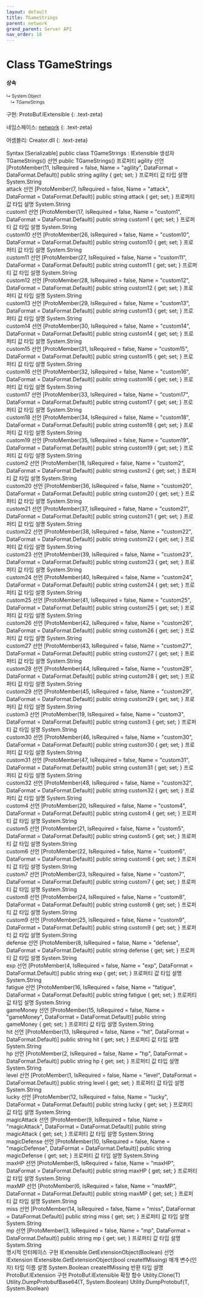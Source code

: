 ```yaml
---
layout: default
title: TGameStrings
parent: network
grand_parent: Server API
nav_order: 18
---
```


# Class TGameStrings

#### 상속
<div class="code-example" markdown="1" style = "font-size:0.8em;">
↳ System.Object<br/>
　↳ TGameStrings
</div>

구현: ProtoBuf.IExtensible
{: .text-zeta}

네임스페이스: [network](../)
{: .text-zeta}

어셈블리: Creator.dll
{: .text-zeta}

Syntax
[Serializable]
public class TGameStrings : IExtensible
생성자
TGameStrings()
선언
public TGameStrings()
프로퍼티
agility
선언
[ProtoMember(11, IsRequired = false, Name = "agility", DataFormat = DataFormat.Default)]
public string agility { get; set; }
프로퍼티 값
타입	설명
System.String	
attack
선언
[ProtoMember(7, IsRequired = false, Name = "attack", DataFormat = DataFormat.Default)]
public string attack { get; set; }
프로퍼티 값
타입	설명
System.String	
custom1
선언
[ProtoMember(17, IsRequired = false, Name = "custom1", DataFormat = DataFormat.Default)]
public string custom1 { get; set; }
프로퍼티 값
타입	설명
System.String	
custom10
선언
[ProtoMember(26, IsRequired = false, Name = "custom10", DataFormat = DataFormat.Default)]
public string custom10 { get; set; }
프로퍼티 값
타입	설명
System.String	
custom11
선언
[ProtoMember(27, IsRequired = false, Name = "custom11", DataFormat = DataFormat.Default)]
public string custom11 { get; set; }
프로퍼티 값
타입	설명
System.String	
custom12
선언
[ProtoMember(28, IsRequired = false, Name = "custom12", DataFormat = DataFormat.Default)]
public string custom12 { get; set; }
프로퍼티 값
타입	설명
System.String	
custom13
선언
[ProtoMember(29, IsRequired = false, Name = "custom13", DataFormat = DataFormat.Default)]
public string custom13 { get; set; }
프로퍼티 값
타입	설명
System.String	
custom14
선언
[ProtoMember(30, IsRequired = false, Name = "custom14", DataFormat = DataFormat.Default)]
public string custom14 { get; set; }
프로퍼티 값
타입	설명
System.String	
custom15
선언
[ProtoMember(31, IsRequired = false, Name = "custom15", DataFormat = DataFormat.Default)]
public string custom15 { get; set; }
프로퍼티 값
타입	설명
System.String	
custom16
선언
[ProtoMember(32, IsRequired = false, Name = "custom16", DataFormat = DataFormat.Default)]
public string custom16 { get; set; }
프로퍼티 값
타입	설명
System.String	
custom17
선언
[ProtoMember(33, IsRequired = false, Name = "custom17", DataFormat = DataFormat.Default)]
public string custom17 { get; set; }
프로퍼티 값
타입	설명
System.String	
custom18
선언
[ProtoMember(34, IsRequired = false, Name = "custom18", DataFormat = DataFormat.Default)]
public string custom18 { get; set; }
프로퍼티 값
타입	설명
System.String	
custom19
선언
[ProtoMember(35, IsRequired = false, Name = "custom19", DataFormat = DataFormat.Default)]
public string custom19 { get; set; }
프로퍼티 값
타입	설명
System.String	
custom2
선언
[ProtoMember(18, IsRequired = false, Name = "custom2", DataFormat = DataFormat.Default)]
public string custom2 { get; set; }
프로퍼티 값
타입	설명
System.String	
custom20
선언
[ProtoMember(36, IsRequired = false, Name = "custom20", DataFormat = DataFormat.Default)]
public string custom20 { get; set; }
프로퍼티 값
타입	설명
System.String	
custom21
선언
[ProtoMember(37, IsRequired = false, Name = "custom21", DataFormat = DataFormat.Default)]
public string custom21 { get; set; }
프로퍼티 값
타입	설명
System.String	
custom22
선언
[ProtoMember(38, IsRequired = false, Name = "custom22", DataFormat = DataFormat.Default)]
public string custom22 { get; set; }
프로퍼티 값
타입	설명
System.String	
custom23
선언
[ProtoMember(39, IsRequired = false, Name = "custom23", DataFormat = DataFormat.Default)]
public string custom23 { get; set; }
프로퍼티 값
타입	설명
System.String	
custom24
선언
[ProtoMember(40, IsRequired = false, Name = "custom24", DataFormat = DataFormat.Default)]
public string custom24 { get; set; }
프로퍼티 값
타입	설명
System.String	
custom25
선언
[ProtoMember(41, IsRequired = false, Name = "custom25", DataFormat = DataFormat.Default)]
public string custom25 { get; set; }
프로퍼티 값
타입	설명
System.String	
custom26
선언
[ProtoMember(42, IsRequired = false, Name = "custom26", DataFormat = DataFormat.Default)]
public string custom26 { get; set; }
프로퍼티 값
타입	설명
System.String	
custom27
선언
[ProtoMember(43, IsRequired = false, Name = "custom27", DataFormat = DataFormat.Default)]
public string custom27 { get; set; }
프로퍼티 값
타입	설명
System.String	
custom28
선언
[ProtoMember(44, IsRequired = false, Name = "custom28", DataFormat = DataFormat.Default)]
public string custom28 { get; set; }
프로퍼티 값
타입	설명
System.String	
custom29
선언
[ProtoMember(45, IsRequired = false, Name = "custom29", DataFormat = DataFormat.Default)]
public string custom29 { get; set; }
프로퍼티 값
타입	설명
System.String	
custom3
선언
[ProtoMember(19, IsRequired = false, Name = "custom3", DataFormat = DataFormat.Default)]
public string custom3 { get; set; }
프로퍼티 값
타입	설명
System.String	
custom30
선언
[ProtoMember(46, IsRequired = false, Name = "custom30", DataFormat = DataFormat.Default)]
public string custom30 { get; set; }
프로퍼티 값
타입	설명
System.String	
custom31
선언
[ProtoMember(47, IsRequired = false, Name = "custom31", DataFormat = DataFormat.Default)]
public string custom31 { get; set; }
프로퍼티 값
타입	설명
System.String	
custom32
선언
[ProtoMember(48, IsRequired = false, Name = "custom32", DataFormat = DataFormat.Default)]
public string custom32 { get; set; }
프로퍼티 값
타입	설명
System.String	
custom4
선언
[ProtoMember(20, IsRequired = false, Name = "custom4", DataFormat = DataFormat.Default)]
public string custom4 { get; set; }
프로퍼티 값
타입	설명
System.String	
custom5
선언
[ProtoMember(21, IsRequired = false, Name = "custom5", DataFormat = DataFormat.Default)]
public string custom5 { get; set; }
프로퍼티 값
타입	설명
System.String	
custom6
선언
[ProtoMember(22, IsRequired = false, Name = "custom6", DataFormat = DataFormat.Default)]
public string custom6 { get; set; }
프로퍼티 값
타입	설명
System.String	
custom7
선언
[ProtoMember(23, IsRequired = false, Name = "custom7", DataFormat = DataFormat.Default)]
public string custom7 { get; set; }
프로퍼티 값
타입	설명
System.String	
custom8
선언
[ProtoMember(24, IsRequired = false, Name = "custom8", DataFormat = DataFormat.Default)]
public string custom8 { get; set; }
프로퍼티 값
타입	설명
System.String	
custom9
선언
[ProtoMember(25, IsRequired = false, Name = "custom9", DataFormat = DataFormat.Default)]
public string custom9 { get; set; }
프로퍼티 값
타입	설명
System.String	
defense
선언
[ProtoMember(8, IsRequired = false, Name = "defense", DataFormat = DataFormat.Default)]
public string defense { get; set; }
프로퍼티 값
타입	설명
System.String	
exp
선언
[ProtoMember(4, IsRequired = false, Name = "exp", DataFormat = DataFormat.Default)]
public string exp { get; set; }
프로퍼티 값
타입	설명
System.String	
fatigue
선언
[ProtoMember(16, IsRequired = false, Name = "fatigue", DataFormat = DataFormat.Default)]
public string fatigue { get; set; }
프로퍼티 값
타입	설명
System.String	
gameMoney
선언
[ProtoMember(15, IsRequired = false, Name = "gameMoney", DataFormat = DataFormat.Default)]
public string gameMoney { get; set; }
프로퍼티 값
타입	설명
System.String	
hit
선언
[ProtoMember(13, IsRequired = false, Name = "hit", DataFormat = DataFormat.Default)]
public string hit { get; set; }
프로퍼티 값
타입	설명
System.String	
hp
선언
[ProtoMember(2, IsRequired = false, Name = "hp", DataFormat = DataFormat.Default)]
public string hp { get; set; }
프로퍼티 값
타입	설명
System.String	
level
선언
[ProtoMember(1, IsRequired = false, Name = "level", DataFormat = DataFormat.Default)]
public string level { get; set; }
프로퍼티 값
타입	설명
System.String	
lucky
선언
[ProtoMember(12, IsRequired = false, Name = "lucky", DataFormat = DataFormat.Default)]
public string lucky { get; set; }
프로퍼티 값
타입	설명
System.String	
magicAttack
선언
[ProtoMember(9, IsRequired = false, Name = "magicAttack", DataFormat = DataFormat.Default)]
public string magicAttack { get; set; }
프로퍼티 값
타입	설명
System.String	
magicDefense
선언
[ProtoMember(10, IsRequired = false, Name = "magicDefense", DataFormat = DataFormat.Default)]
public string magicDefense { get; set; }
프로퍼티 값
타입	설명
System.String	
maxHP
선언
[ProtoMember(5, IsRequired = false, Name = "maxHP", DataFormat = DataFormat.Default)]
public string maxHP { get; set; }
프로퍼티 값
타입	설명
System.String	
maxMP
선언
[ProtoMember(6, IsRequired = false, Name = "maxMP", DataFormat = DataFormat.Default)]
public string maxMP { get; set; }
프로퍼티 값
타입	설명
System.String	
miss
선언
[ProtoMember(14, IsRequired = false, Name = "miss", DataFormat = DataFormat.Default)]
public string miss { get; set; }
프로퍼티 값
타입	설명
System.String	
mp
선언
[ProtoMember(3, IsRequired = false, Name = "mp", DataFormat = DataFormat.Default)]
public string mp { get; set; }
프로퍼티 값
타입	설명
System.String	
명시적 인터페이스 구현
IExtensible.GetExtensionObject(Boolean)
선언
IExtension IExtensible.GetExtensionObject(bool createIfMissing)
매개 변수(인자)
타입	이름	설명
System.Boolean	createIfMissing	
반환
타입	설명
ProtoBuf.IExtension	
구현
ProtoBuf.IExtensible
확장 함수
Utility.Clone<T>(T)
Utility.DumpProtobufBase64<T>(T, System.Boolean)
Utility.DumpProtobuf<T>(T, System.Boolean)